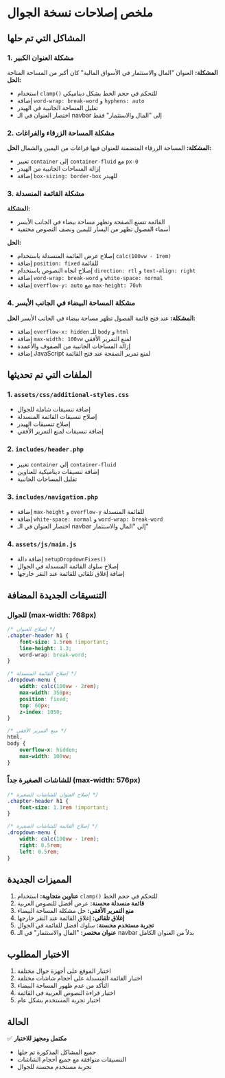 # ملخص إصلاحات نسخة الجوال

## المشاكل التي تم حلها

### 1. مشكلة العنوان الكبير

**المشكلة:** العنوان "المال والاستثمار في الأسواق المالية" كان أكبر من المساحة المتاحة
**الحل:**

-   استخدام `clamp()` للتحكم في حجم الخط بشكل ديناميكي
-   إضافة `word-wrap: break-word` و `hyphens: auto`
-   تقليل المساحة الجانبية في الهيدر
-   اختصار العنوان في الـ navbar إلى "المال والاستثمار" فقط

### 2. مشكلة المساحة الزرقاء والفراغات

**المشكلة:** المساحة الزرقاء المتضمنة للعنوان فيها فراغات من اليمين والشمال
**الحل:**

-   تغيير `container` إلى `container-fluid` مع `px-0`
-   إزالة المساحات الجانبية من الهيدر
-   إضافة `box-sizing: border-box` للهيدر

### 3. مشكلة القائمة المنسدلة

**المشكلة:**

-   القائمة تتسع الصفحة وتظهر مساحة بيضاء في الجانب الأيسر
-   أسماء الفصول تظهر من اليسار لليمين ونصف النصوص مختفية

**الحل:**

-   إصلاح عرض القائمة المنسدلة باستخدام `calc(100vw - 1rem)`
-   إضافة `position: fixed` للقائمة
-   إصلاح اتجاه النصوص باستخدام `direction: rtl` و `text-align: right`
-   إضافة `word-wrap: break-word` و `white-space: normal`
-   إضافة `overflow-y: auto` مع `max-height: 70vh`

### 4. مشكلة المساحة البيضاء في الجانب الأيسر

**المشكلة:** عند فتح قائمة الفصول تظهر مساحة بيضاء في الجانب الأيسر
**الحل:**

-   إضافة `overflow-x: hidden` للـ `body` و `html`
-   إضافة `max-width: 100vw` لمنع التمرير الأفقي
-   إزالة المساحات الجانبية من الصفوف والأعمدة
-   إضافة JavaScript لمنع تمرير الصفحة عند فتح القائمة

## الملفات التي تم تحديثها

### 1. `assets/css/additional-styles.css`

-   إضافة تنسيقات شاملة للجوال
-   إصلاح تنسيقات القائمة المنسدلة
-   إصلاح تنسيقات الهيدر
-   إضافة تنسيقات لمنع التمرير الأفقي

### 2. `includes/header.php`

-   تغيير `container` إلى `container-fluid`
-   إضافة تنسيقات ديناميكية للعناوين
-   تقليل المساحات الجانبية

### 3. `includes/navigation.php`

-   إضافة `max-height` و `overflow-y` للقائمة المنسدلة
-   إضافة `white-space: normal` و `word-wrap: break-word`
-   اختصار العنوان في الـ navbar إلى "المال والاستثمار"

### 4. `assets/js/main.js`

-   إضافة دالة `setupDropdownFixes()`
-   إصلاح سلوك القائمة المنسدلة في الجوال
-   إضافة إغلاق تلقائي للقائمة عند النقر خارجها

## التنسيقات الجديدة المضافة

### للجوال (max-width: 768px)

```css
/* إصلاح العنوان */
.chapter-header h1 {
    font-size: 1.5rem !important;
    line-height: 1.3;
    word-wrap: break-word;
}

/* إصلاح القائمة المنسدلة */
.dropdown-menu {
    width: calc(100vw - 2rem);
    max-width: 350px;
    position: fixed;
    top: 60px;
    z-index: 1050;
}

/* منع التمرير الأفقي */
html,
body {
    overflow-x: hidden;
    max-width: 100vw;
}
```

### للشاشات الصغيرة جداً (max-width: 576px)

```css
/* إصلاح العنوان للشاشات الصغيرة */
.chapter-header h1 {
    font-size: 1.3rem !important;
}

/* إصلاح القائمة للشاشات الصغيرة */
.dropdown-menu {
    width: calc(100vw - 1rem);
    right: 0.5rem;
    left: 0.5rem;
}
```

## المميزات الجديدة

1. **عناوين متجاوبة:** استخدام `clamp()` للتحكم في حجم الخط
2. **قائمة منسدلة محسنة:** عرض أفضل للنصوص العربية
3. **منع التمرير الأفقي:** حل مشكلة المساحة البيضاء
4. **إغلاق تلقائي:** إغلاق القائمة عند النقر خارجها
5. **تجربة مستخدم محسنة:** سلوك أفضل للقائمة في الجوال
6. **عنوان مختصر:** "المال والاستثمار" في الـ navbar بدلاً من العنوان الكامل

## الاختبار المطلوب

1. اختبار الموقع على أجهزة جوال مختلفة
2. اختبار القائمة المنسدلة على أحجام شاشات مختلفة
3. التأكد من عدم ظهور المساحة البيضاء
4. اختبار قراءة النصوص العربية في القائمة
5. اختبار تجربة المستخدم بشكل عام

## الحالة

✅ **مكتمل ومجهز للاختبار**

-   جميع المشاكل المذكورة تم حلها
-   التنسيقات متوافقة مع جميع أحجام الشاشات
-   تجربة مستخدم محسنة للجوال
